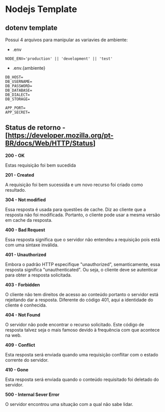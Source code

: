 # Nodejs Template

## dotenv template

Possui 4 arquivos para manipular as variavies de ambiente: 

- .env

```dotenv
NODE_ENV='production' || 'development' || 'test'
```

- .env.{ambiente}

```dotenv
DB_HOST=
DB_USERNAME=
DB_PASSWORD=
DB_DATABASE=
DB_DIALECT=
DB_STORAGE=

APP_PORT=
APP_SECRET=
```

## Status de retorno - [<https://developer.mozilla.org/pt-BR/docs/Web/HTTP/Status>]

**200 - OK**

 Estas requisição foi bem sucedida

**201 - Created**

 A requisição foi bem sucessida e um novo recurso foi criado como resultado.

**304 - Not modified**

 Essa resposta é usada para questões de cache. Diz ao cliente que a resposta não foi modificada. Portanto, o cliente pode usar a mesma versão em cache da resposta.

**400 - Bad Request**

 Essa resposta significa que o servidor não entendeu a requisição pois está com uma sintaxe inválida.

**401 - Unauthorized**

 Embora o padrão HTTP especifique "unauthorized", semanticamente, essa resposta significa "unauthenticated". Ou seja, o cliente deve se autenticar para obter a resposta solicitada.

**403 - Forbidden**

 O cliente não tem direitos de acesso ao conteúdo portanto o servidor está rejeitando dar a resposta. Diferente do código 401, aqui a identidade do cliente é conhecida.

**404 - Not Found**

 O servidor não pode encontrar o recurso solicitado. Este código de resposta talvez seja o mais famoso devido à frequência com que acontece na web.

**409 - Conflict**

 Esta resposta será enviada quando uma requisição conflitar com o estado corrente do servidor.

**410 - Gone**

 Esta resposta será enviada quando o conteúdo requisitado foi deletado do servidor.

**500 - Internal Sever Error**

 O servidor encontrou uma situação com a qual não sabe lidar.
